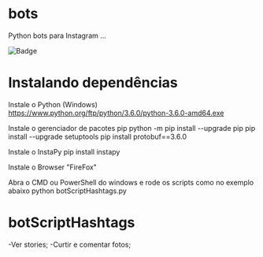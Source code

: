 # bots
Python bots para Instagram ...

![Badge](https://img.shields.io/badge/Blog-AtriosTech-%#339933?style=for-the-badge&logo=ghost)


# Instalando dependências
Instale o Python (Windows)
https://www.python.org/ftp/python/3.6.0/python-3.6.0-amd64.exe

Instale o gerenciador de pacotes pip
python -m pip install --upgrade pip
pip install --upgrade setuptools
pip install protobuf==3.6.0

Instale o InstaPy
pip install instapy

Instale o Browser "FireFox"

Abra o CMD ou PowerShell do windows e rode os scripts como no exemplo abaixo
python botScriptHashtags.py

# botScriptHashtags
  -Ver stories;
  -Curtir e comentar fotos;
